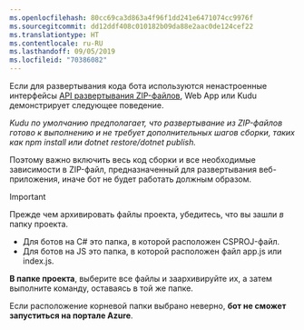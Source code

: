 ```yaml
---
ms.openlocfilehash: 80cc69ca3d863a4f96f1dd241e6471074cc9976f
ms.sourcegitcommit: dd12ddf408c010182b09da88e2aac0de124cef22
ms.translationtype: HT
ms.contentlocale: ru-RU
ms.lasthandoff: 09/05/2019
ms.locfileid: "70386082"
---
```

Если для развертывания кода бота используются ненастроенные интерфейсы [API развертывания ZIP-файлов](https://github.com/projectkudu/kudu/wiki/Deploying-from-a-zip-file-or-url), Web App или Kudu демонстрирует следующее поведение.

_Kudu по умолчанию предполагает, что развертывание из ZIP-файлов готово к выполнению и не требует дополнительных шагов сборки, таких как npm install или dotnet restore/dotnet publish._

Поэтому важно включить весь код сборки и все необходимые зависимости в ZIP-файл, предназначенный для развертывания веб-приложения, иначе бот не будет работать должным образом.

> [!IMPORTANT]
> Прежде чем архивировать файлы проекта, убедитесь, что вы зашли _в_ папку проекта. 
> - Для ботов на C# это папка, в которой расположен CSPROJ-файл. 
> - Для ботов на JS это папка, в которой расположен файл app.js или index.js. 
>
>**В папке проекта**, выберите все файлы и заархивируйте их, а затем выполните команду, оставаясь в той же папке. 
>
> Если расположение корневой папки выбрано неверно, **бот не сможет запуститься на портале Azure**.
